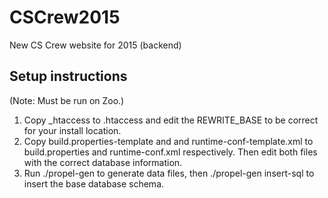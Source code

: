 # CSCrew2015
New CS Crew website for 2015 (backend)

## Setup instructions

(Note: Must be run on Zoo.)

1. Copy _htaccess to .htaccess and edit the REWRITE_BASE to be correct for your install location.
2. Copy build.properties-template and and runtime-conf-template.xml to build.properties and runtime-conf.xml respectively. Then edit both files with the correct database information.
3. Run ./propel-gen to generate data files, then ./propel-gen insert-sql to insert the base database schema.
